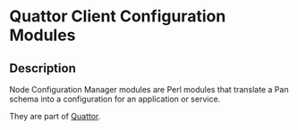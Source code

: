 # Quattor Client Configuration Modules

## Description

Node Configuration Manager modules are Perl modules that translate a Pan schema into a configuration for an application or service.

They are part of [Quattor](www.quattor.org).
